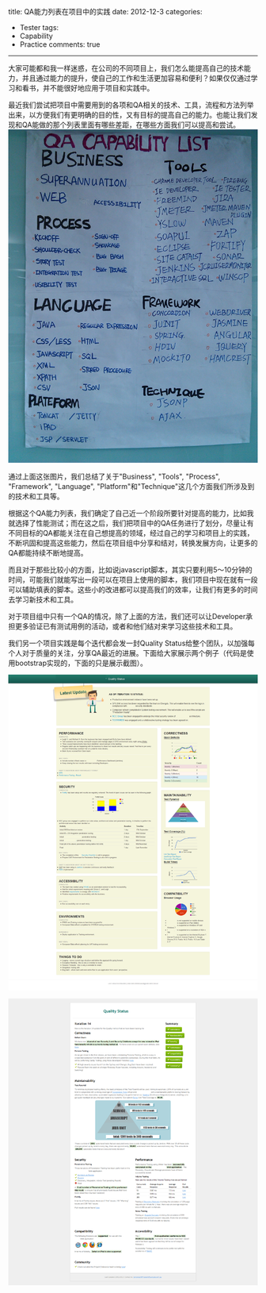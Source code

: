 title: QA能力列表在项目中的实践
date: 2012-12-3
categories:
- Tester
tags:
- Capability
- Practice
comments: true
---

大家可能都和我一样迷惑，在公司的不同项目上，我们怎么能提高自己的技术能力，并且通过能力的提升，使自己的工作和生活更加容易和便利？如果仅仅通过学习和看书，并不能很好地应用于项目和实践中。

最近我们尝试把项目中需要用到的各项和QA相关的技术、工具，流程和方法列举出来，以方便我们有更明确的目的性，又有目标的提高自己的能力。也能让我们发现和QA能做的那个列表里面有哪些差距，在哪些方面我们可以提高和尝试。
![QA Capability List](https://raw.githubusercontent.com/hy1984427/hy1984427.github.io/master/images/QA_capability.jpg)

通过上面这张图片，我们总结了关于"Business", "Tools", "Process", "Framework", "Language", "Platform"和"Technique"这几个方面我们所涉及到的技术和工具等。

根据这个QA能力列表，我们确定了自己近一个阶段所要针对提高的能力，比如我就选择了性能测试；而在这之后，我们把项目中的QA任务进行了划分，尽量让有不同目标的QA都能关注在自己想提高的领域，经过自己的学习和项目上的实践，不断巩固和提高这些能力，然后在项目组中分享和结对，转换发展方向，让更多的QA都能持续不断地提高。

而且对于那些比较小的方面，比如说javascript脚本，其实只要利用5～10分钟的时间，可能我们就能写出一段可以在项目上使用的脚本，我们项目中现在就有一段可以辅助填表的脚本。这些小的改进都可以提高我们的效率，让我们有更多的时间去学习新技术和工具。

对于项目组中只有一个QA的情况，除了上面的方法，我们还可以让Developer承担更多验证已有测试用例的活动，或者和他们结对来学习这些技术和工具。

我们另一个项目实践是每个迭代都会发一封Quality Status给整个团队，以加强每个人对于质量的关注，分享QA最近的进展。下面给大家展示两个例子（代码是使用bootstrap实现的，下面的只是展示截图）。

![Quality Status for Iteration](https://raw.githubusercontent.com/hy1984427/hy1984427.github.io/master/images/QA_capability_Iteration.png)

![Quality Status for Release](https://raw.githubusercontent.com/hy1984427/hy1984427.github.io/master/images/QA_capability_Release.png)